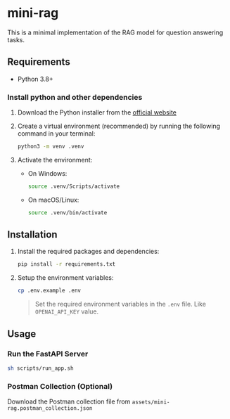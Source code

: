 # mini-rag

This is a minimal implementation of the RAG model for question answering tasks.

## Requirements

- Python 3.8+

### Install python and other dependencies

1) Download the Python installer from the [official website](https://www.python.org/downloads/)

2) Create a virtual environment (recommended) by running the following command in your terminal:

    ```sh
    python3 -m venv .venv
    ```

3) Activate the environment:

    - On Windows:

        ```sh
        source .venv/Scripts/activate
        ```

    - On macOS/Linux:

        ```sh
        source .venv/bin/activate
        ```

## Installation

1) Install the required packages and dependencies:

    ```sh
    pip install -r requirements.txt
    ```

2) Setup the environment variables:

    ```sh
    cp .env.example .env
    ```

    > Set the required environment variables in the `.env` file. Like `OPENAI_API_KEY` value.

## Usage

### Run the FastAPI Server

```sh
sh scripts/run_app.sh
```

### Postman Collection (Optional)

Download the Postman collection file from `assets/mini-rag.postman_collection.json`

